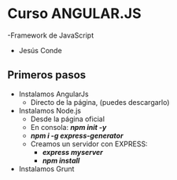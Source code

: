 # Curso ANGULAR.JS

-Framework de JavaScript

- Jesús Conde

## Primeros pasos

- Instalamos AngularJs
  - Directo de la página, (puedes descargarlo)
- Instalamos Node.js
  - Desde la página oficial
  - En consola: **_npm init -y_**
  - **_npm i -g express-generator_**
  - Creamos un servidor con EXPRESS:
    -  **_express myserver_**
    -  **_npm install_**
- Instalamos Grunt